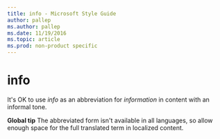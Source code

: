 ```yaml
---
title: info - Microsoft Style Guide
author: pallep
ms.author: pallep
ms.date: 11/19/2016
ms.topic: article
ms.prod: non-product specific
---
```


# info

It's OK to use *info* as an abbreviation for *information* in content with an informal tone. 

**Global tip** The abbreviated form isn't available in all languages, so allow enough space for the full translated term in localized content.
